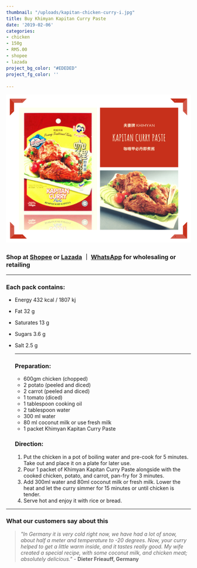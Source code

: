 ```yaml
---
thumbnail: "/uploads/kapitan-chicken-curry-i.jpg"
title: Buy Khimyan Kapitan Curry Paste
date: '2019-02-06'
categories:
- chicken
- 150g
- RM5.00
- shopee
- lazada
project_bg_color: "#EDEDED"
project_fg_color: ''

---
```

![](/uploads/kapitan-curry-paste.png)

### Shop at [Shopee](https://shopee.com.my/Halal-Khimyan-Kapitan-Chicken-Curry-Paste-i.270483561.5737078183)  or [Lazada](https://www.lazada.com.my/products/ready-stock-khimyan-curry-brand-instant-paste-halal-kapitan-curry-paste-i1922006083-s7739276403.html?spm=a2o4k.searchList.list.11.69ea6697Nec13V&search=1)  ｜ [WhatsApp](https://wa.link/aay6fn) for wholesaling or retailing

***

### **Each pack contains:**

* Energy 432 kcal / 1807 kj
* Fat 32 g
* Saturates 13 g
* Sugars 3.6 g
* Salt 2.5 g

  ***

  ### **Preparation:**
  * 600gm chicken (chopped)
  * 2 potato (peeled and diced)
  * 2 carrot (peeled and diced)
  * 1 tomato (diced)
  * 1 tablespoon cooking oil
  * 2 tablespoon water
  * 300 ml water
  * 80 ml coconut milk or use fresh milk
  * 1 packet Khimyan Kapitan Curry Paste

  ### **Direction:**
  1. Put the chicken in a pot of boiling water and pre-cook for 5 minutes. Take out and place it on a plate for later use.
  2. Pour 1 packet of Khimyan Kapitan Curry Paste alongside with the cooked chicken, potato, and carrot, pan-fry for 3 minutes.
  3. Add 300ml water and 80ml coconut milk or fresh milk. Lower the heat and let the curry simmer for 15 minutes or until chicken is tender.
  4. Serve hot and enjoy it with rice or bread.

***

### What our customers say about this

> _"In Germany it is very cold right now, we have had a lot of snow, about half a meter and temperature to -20 degrees. Now, your curry helped to get a little warm inside, and it tastes really good. My wife created a special recipe, with some coconut milk, and chicken meat; absolutely delicious."_ - **Dieter Frieauff, Germany**